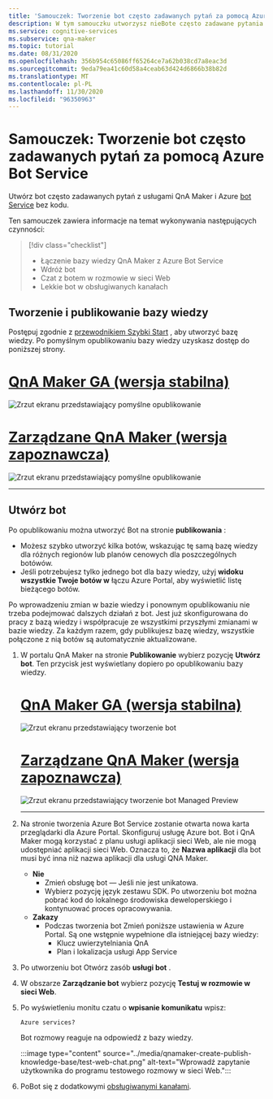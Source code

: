 ```yaml
---
title: 'Samouczek: Tworzenie bot często zadawanych pytań za pomocą Azure Bot Service'
description: W tym samouczku utworzysz nieBote często zadawane pytania dotyczące QnA Maker i Azure Bot Service.
ms.service: cognitive-services
ms.subservice: qna-maker
ms.topic: tutorial
ms.date: 08/31/2020
ms.openlocfilehash: 356b954c65086ff65264ce7a62b038cd7a8eac3d
ms.sourcegitcommit: 9eda79ea41c60d58a4ceab63d424d6866b38b82d
ms.translationtype: MT
ms.contentlocale: pl-PL
ms.lasthandoff: 11/30/2020
ms.locfileid: "96350963"
---
```

# <a name="tutorial-create-an-faq-bot-with-azure-bot-service"></a>Samouczek: Tworzenie bot często zadawanych pytań za pomocą Azure Bot Service
Utwórz bot często zadawanych pytań z usługami QnA Maker i Azure [bot Service](https://azure.microsoft.com/services/bot-service/) bez kodu.

Ten samouczek zawiera informacje na temat wykonywania następujących czynności:

<!-- green checkmark -->
> [!div class="checklist"]
> * Łączenie bazy wiedzy QnA Maker z Azure Bot Service
> * Wdróż bot
> * Czat z botem w rozmowie w sieci Web
> * Lekkie bot w obsługiwanych kanałach

## <a name="create-and-publish-a-knowledge-base"></a>Tworzenie i publikowanie bazy wiedzy

Postępuj zgodnie z [przewodnikiem Szybki Start](../Quickstarts/create-publish-knowledge-base.md) , aby utworzyć bazę wiedzy. Po pomyślnym opublikowaniu bazy wiedzy uzyskasz dostęp do poniższej strony.

# <a name="qna-maker-ga-stable-release"></a>[QnA Maker GA (wersja stabilna)](#tab/v1)

![Zrzut ekranu przedstawiający pomyślne opublikowanie](../media/qnamaker-create-publish-knowledge-base/publish-knowledge-base-to-endpoint.png)

# <a name="qna-maker-managed-preview-release"></a>[Zarządzane QnA Maker (wersja zapoznawcza)](#tab/v2)

![Zrzut ekranu przedstawiający pomyślne opublikowanie](../media/qnamaker-create-publish-knowledge-base/publish-knowledge-base-to-endpoint-managed.png)

---

## <a name="create-a-bot"></a>Utwórz bot

Po opublikowaniu można utworzyć Bot na stronie **publikowania** :

* Możesz szybko utworzyć kilka botów, wskazując tę samą bazę wiedzy dla różnych regionów lub planów cenowych dla poszczególnych botówów.
* Jeśli potrzebujesz tylko jednego bot dla bazy wiedzy, użyj **widoku wszystkie Twoje botów w** łączu Azure Portal, aby wyświetlić listę bieżącego botów.

Po wprowadzeniu zmian w bazie wiedzy i ponownym opublikowaniu nie trzeba podejmować dalszych działań z bot. Jest już skonfigurowana do pracy z bazą wiedzy i współpracuje ze wszystkimi przyszłymi zmianami w bazie wiedzy. Za każdym razem, gdy publikujesz bazę wiedzy, wszystkie połączone z nią botów są automatycznie aktualizowane.

1. W portalu QnA Maker na stronie **Publikowanie** wybierz pozycję **Utwórz bot**. Ten przycisk jest wyświetlany dopiero po opublikowaniu bazy wiedzy.

     # <a name="qna-maker-ga-stable-release"></a>[QnA Maker GA (wersja stabilna)](#tab/v1)

    ![Zrzut ekranu przedstawiający tworzenie bot](../media/qnamaker-create-publish-knowledge-base/create-bot-from-published-knowledge-base-page.png)

    # <a name="qna-maker-managed-preview-release"></a>[Zarządzane QnA Maker (wersja zapoznawcza)](#tab/v2)

    ![Zrzut ekranu przedstawiający tworzenie bot Managed Preview](../media/qnamaker-create-publish-knowledge-base/create-bot-from-published-knowledge-base-page-managed.png)

    ---
    

1. Na stronie tworzenia Azure Bot Service zostanie otwarta nowa karta przeglądarki dla Azure Portal. Skonfiguruj usługę Azure bot. Bot i QnA Maker mogą korzystać z planu usługi aplikacji sieci Web, ale nie mogą udostępniać aplikacji sieci Web. Oznacza to, że **Nazwa aplikacji** dla bot musi być inna niż nazwa aplikacji dla usługi QNA Maker.

    * **Nie**
        * Zmień obsługę bot — Jeśli nie jest unikatowa.
        * Wybierz pozycję język zestawu SDK. Po utworzeniu bot można pobrać kod do lokalnego środowiska deweloperskiego i kontynuować proces opracowywania.
    * **Zakazy**
        * Podczas tworzenia bot Zmień poniższe ustawienia w Azure Portal. Są one wstępnie wypełnione dla istniejącej bazy wiedzy:
           * Klucz uwierzytelniania QnA
           * Plan i lokalizacja usługi App Service


1. Po utworzeniu bot Otwórz zasób **usługi bot** .
1. W obszarze **Zarządzanie bot** wybierz pozycję **Testuj w rozmowie w sieci Web**.
1. Po wyświetleniu monitu czatu o **wpisanie komunikatu** wpisz:

    `Azure services?`

    Bot rozmowy reaguje na odpowiedź z bazy wiedzy.

    :::image type="content" source="../media/qnamaker-create-publish-knowledge-base/test-web-chat.png" alt-text="Wprowadź zapytanie użytkownika do programu testowego rozmowy w sieci Web.":::
1. PoBot się z dodatkowymi [obsługiwanymi kanałami](/azure/bot-service/bot-service-manage-channels?preserve-view=true&view=azure-bot-service-4.0).